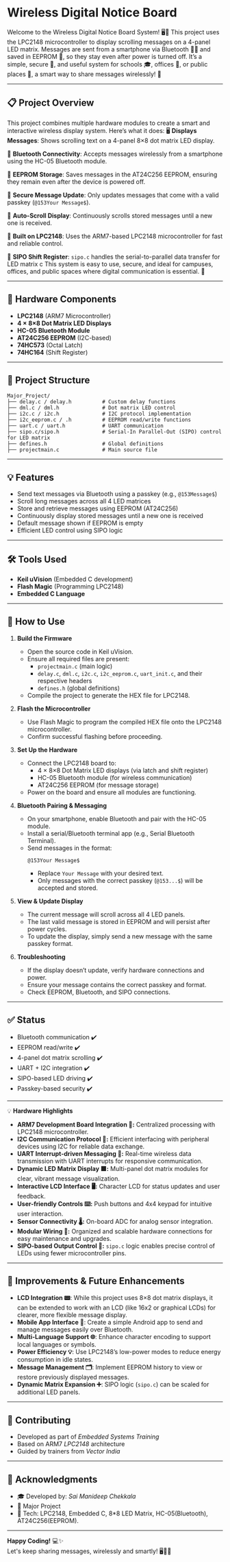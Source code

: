 # Wireless Digital Notice Board

Welcome to the Wireless Digital Notice Board System! 🖥️📲
This project uses the LPC2148 microcontroller to display scrolling messages on a 4-panel LED matrix. Messages are sent from a smartphone via Bluetooth 📱🔗 and saved in EEPROM 💾, so they stay even after power is turned off. It’s a simple, secure 🔐, and useful system for schools 🎓, offices 🏢, or public places 🚌, a smart way to share messages wirelessly! 🚀

---
## 📋 Project Overview

This project combines multiple hardware modules to create a smart and interactive wireless display system. Here’s what it does:
🖥️ **Displays Messages**: Shows scrolling text on a 4-panel 8×8 dot matrix LED display.

📱 **Bluetooth Connectivity**: Accepts messages wirelessly from a smartphone using the HC-05 Bluetooth module.

💾 **EEPROM Storage**: Saves messages in the AT24C256 EEPROM, ensuring they remain even after the device is powered off.

🔐 **Secure Message Update**: Only updates messages that come with a valid passkey (`@153Your Message$`).

🔁 **Auto-Scroll Display**: Continuously scrolls stored messages until a new one is received.

🧠 **Built on LPC2148**: Uses the ARM7-based LPC2148 microcontroller for fast and reliable control.

🔀 **SIPO Shift Register**: `sipo.c` handles the serial-to-parallel data transfer for LED matrix c
This system is easy to use, secure, and ideal for campuses, offices, and public spaces where digital communication is essential. 🚀

---
## 🔧 Hardware Components
- **LPC2148** (ARM7 Microcontroller)
- **4 × 8×8 Dot Matrix LED Displays**
- **HC-05 Bluetooth Module**
- **AT24C256 EEPROM** (I2C-based)
- **74HC573** (Octal Latch)
- **74HC164** (Shift Register)
  

---

## 📂 Project Structure
```
Major_Project/
├── delay.c / delay.h          # Custom delay functions
├── dml.c / dml.h              # Dot matrix LED control
├── i2c.c / i2c.h              # I2C protocol implementation
├── i2c_eeprom.c / .h          # EEPROM read/write functions
├── uart.c / uart.h            # UART communication
├── sipo.c/sipo.h              # Serial-In Parallel-Out (SIPO) control for LED matrix
├── defines.h                  # Global definitions
├── projectmain.c              # Main source file
```

---

## 💡 Features
- Send text messages via Bluetooth using a passkey (e.g., `@153Message$`)
- Scroll long messages across all 4 LED matrices
- Store and retrieve messages using EEPROM (AT24C256)
- Continuously display stored messages until a new one is received
- Default message shown if EEPROM is empty
- Efficient LED control using SIPO logic

---

## 🛠 Tools Used
- **Keil uVision** (Embedded C development)
- **Flash Magic** (Programming LPC2148)
- **Embedded C Language**

---

## 🚀 How to Use
1. **Build the Firmware**
   - Open the source code in Keil uVision.
   - Ensure all required files are present:
     - `projectmain.c` (main logic)
     - `delay.c`, `dml.c`, `i2c.c`, `i2c_eeprom.c`, `uart_init.c`, and their respective headers
     - `defines.h` (global definitions)
   - Compile the project to generate the HEX file for LPC2148.

2. **Flash the Microcontroller**
   - Use Flash Magic to program the compiled HEX file onto the LPC2148 microcontroller.
   - Confirm successful flashing before proceeding.

3. **Set Up the Hardware**
   - Connect the LPC2148 board to:
     - 4 × 8×8 Dot Matrix LED displays (via latch and shift register)
     - HC-05 Bluetooth module (for wireless communication)
     - AT24C256 EEPROM (for message storage)
   - Power on the board and ensure all modules are functioning.

4. **Bluetooth Pairing & Messaging**
   - On your smartphone, enable Bluetooth and pair with the HC-05 module.
   - Install a serial/Bluetooth terminal app (e.g., Serial Bluetooth Terminal).
   - Send messages in the format:  
     ```
     @153Your Message$
     ```
     - Replace `Your Message` with your desired text.
     - Only messages with the correct passkey (`@153...$`) will be accepted and stored.

5. **View & Update Display**
   - The current message will scroll across all 4 LED panels.
   - The last valid message is stored in EEPROM and will persist after power cycles.
   - To update the display, simply send a new message with the same passkey format.

6. **Troubleshooting**
   - If the display doesn’t update, verify hardware connections and power.
   - Ensure your message contains the correct passkey and format.
   - Check EEPROM, Bluetooth, and SIPO connections.
---

## ✅ Status
- Bluetooth communication ✔️  
- EEPROM read/write ✔️  
- 4-panel dot matrix scrolling ✔️  
- UART + I2C integration ✔️
- SIPO-based LED driving ✔️
- Passkey-based security ✔️  

---
💡 **Hardware Highlights**

- **ARM7 Development Board Integration 🔗:** Centralized processing with LPC2148 microcontroller.
- **I2C Communication Protocol 🔄:** Efficient interfacing with peripheral devices using I2C for reliable data exchange.
- **UART Interrupt-driven Messaging 🚦:** Real-time wireless data transmission with UART interrupts for responsive communication.
- **Dynamic LED Matrix Display 🟩:** Multi-panel dot matrix modules for clear, vibrant message visualization.
- **Interactive LCD Interface 🖥️:** Character LCD for status updates and user feedback.
- **User-friendly Controls ⌨️:** Push buttons and 4x4 keypad for intuitive user interaction.
- **Sensor Connectivity 🌡️:** On-board ADC for analog sensor integration.
- **Modular Wiring 🧩:** Organized and scalable hardware connections for easy maintenance and upgrades.
- **SIPO-based Output Control 🧠:** `sipo.c` logic enables precise control of LEDs using fewer microcontroller pins.

---
## 🔧 Improvements & Future Enhancements

- **LCD Integration 📟**: While this project uses 8×8 dot matrix displays, it can be extended to work with an LCD (like 16x2 or graphical LCDs) for clearer, more flexible message display.   
- **Mobile App Interface 📱**: Create a simple Android app to send and manage messages easily over Bluetooth.  
- **Multi-Language Support 🌐**: Enhance character encoding to support local languages or symbols.  
- **Power Efficiency 💡**: Use LPC2148’s low-power modes to reduce energy consumption in idle states.  
- **Message Management 🗂️**: Implement EEPROM history to view or restore previously displayed messages.
- **Dynamic Matrix Expansion ➕**: SIPO logic (`sipo.c`) can be scaled for additional LED panels.
---
## 🤝 Contributing

- Developed as part of *Embedded Systems Training*
- Based on ARM7 *LPC2148* architecture
- Guided by trainers from *Vector India*


---

## 🙏 Acknowledgments

- 🎓 Developed by: *Sai Manideep Chekkala*
- 🏫 Major Project
- 🎯 Tech: LPC2148, Embedded C, 8*8 LED Matrix, HC-05(Bluetooth), AT24C256(EEPROM).

---

**Happy Coding!** 💻✨  
Let's keep sharing messages, wirelessly and smartly! 🖥️📲🚀

